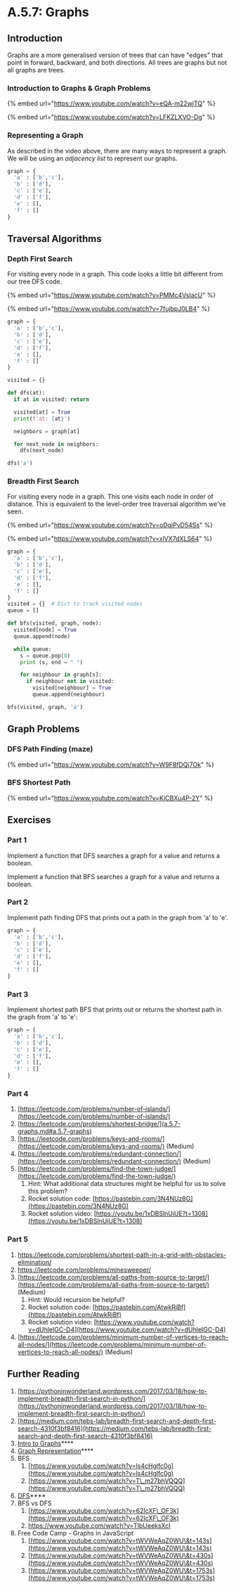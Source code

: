 # A.5.7: Graphs

## Introduction

Graphs are a more generalised version of trees that can have "edges" that point in forward, backward, and both directions. All trees are graphs but not all graphs are trees.

### Introduction to Graphs & Graph Problems

{% embed url="https://www.youtube.com/watch?v=eQA-m22wjTQ" %}

{% embed url="https://www.youtube.com/watch?v=LFKZLXVO-Dg" %}

### Representing a Graph

As described in the video above, there are many ways to represent a graph. We will be using an _adjacency list_ to represent our graphs.

```python
graph = {
  'a' : ['b','c'],
  'b' : ['d'],
  'c' : ['e'],
  'd' : ['f'],
  'e' : [],
  'f' : []
}
```

## Traversal Algorithms

### Depth First Search

For visiting every node in a graph. This code looks a little bit different from our tree DFS code.

{% embed url="https://www.youtube.com/watch?v=PMMc4VsIacU" %}

{% embed url="https://www.youtube.com/watch?v=7fujbpJ0LB4" %}

```python
graph = {
  'a' : ['b','c'],
  'b' : ['d'],
  'c' : ['e'],
  'd' : ['f'],
  'e' : [],
  'f' : []
}

visited = {}

def dfs(at):
  if at in visited: return

  visited[at] = True
  print(f'at: {at}')

  neighbors = graph[at]

  for next_node in neighbors:
    dfs(next_node)

dfs('a')
```

### Breadth First Search

For visiting every node in a graph. This one visits each node in order of distance. This is equivalent to the level-order tree traversal algorithm we've seen.

{% embed url="https://www.youtube.com/watch?v=oDqjPvD54Ss" %}

{% embed url="https://www.youtube.com/watch?v=xlVX7dXLS64" %}

```python
graph = {
  'a' : ['b','c'],
  'b' : ['d'],
  'c' : ['e'],
  'd' : ['f'],
  'e' : [],
  'f' : []
}
visited = {}  # Dict to track visited nodes
queue = []

def bfs(visited, graph, node):
  visited[node] = True
  queue.append(node)

  while queue:
    s = queue.pop(0)
    print (s, end = " ")

    for neighbour in graph[s]:
      if neighbour not in visited:
        visited[neighbour] = True
        queue.append(neighbour)

bfs(visited, graph, 'a')
```

## Graph Problems

### DFS Path Finding (maze)

{% embed url="https://www.youtube.com/watch?v=W9F8fDQj7Ok" %}

### BFS Shortest Path

{% embed url="https://www.youtube.com/watch?v=KiCBXu4P-2Y" %}

## Exercises

### Part 1

Implement a function that DFS searches a graph for a value and returns a boolean.

Implement a function that BFS searches a graph for a value and returns a boolean.

### Part 2

Implement path finding DFS that prints out a path in the graph from 'a' to 'e'.

```python
graph = {
  'a' : ['b','c'],
  'b' : ['d'],
  'c' : ['e'],
  'd' : ['f'],
  'e' : [],
  'f' : []
}
```

### Part 3

Implement shortest path BFS that prints out or returns the shortest path in the graph from 'a' to 'e':

```python
graph = {
  'a' : ['b','c'],
  'b' : ['d'],
  'c' : ['e'],
  'd' : ['f'],
  'e' : [],
  'f' : []
}
```

### Part 4

1. [https://leetcode.com/problems/number-of-islands/](https://leetcode.com/problems/number-of-islands/)
2. [https://leetcode.com/problems/shortest-bridge/](a.5.7-graphs.md#a.5.7-graphs)
3. [https://leetcode.com/problems/keys-and-rooms/](https://leetcode.com/problems/keys-and-rooms/) (Medium)
4. [https://leetcode.com/problems/redundant-connection/](https://leetcode.com/problems/redundant-connection/) (Medium)
5. [https://leetcode.com/problems/find-the-town-judge/](https://leetcode.com/problems/find-the-town-judge/)
   1. Hint: What additional data structures might be helpful for us to solve this problem?
   2. Rocket solution code: [https://pastebin.com/3N4NUz8G](https://pastebin.com/3N4NUz8G)
   3. Rocket solution video: [https://youtu.be/1xDBSlnUiUE?t=1308](https://youtu.be/1xDBSlnUiUE?t=1308)

### Part 5

1. https://leetcode.com/problems/shortest-path-in-a-grid-with-obstacles-elimination/
2. https://leetcode.com/problems/minesweeper/
3. [https://leetcode.com/problems/all-paths-from-source-to-target/](https://leetcode.com/problems/all-paths-from-source-to-target/) (Medium)
   1. Hint: Would recursion be helpful?
   2. Rocket solution code: [https://pastebin.com/AtwkRjBf](https://pastebin.com/AtwkRjBf)
   3. Rocket solution video: [https://www.youtube.com/watch?v=dUhleIGC-D4](https://www.youtube.com/watch?v=dUhleIGC-D4)
4. [https://leetcode.com/problems/minimum-number-of-vertices-to-reach-all-nodes/](https://leetcode.com/problems/minimum-number-of-vertices-to-reach-all-nodes/) (Medium)

## Further Reading

1. [https://pythoninwonderland.wordpress.com/2017/03/18/how-to-implement-breadth-first-search-in-python/](https://pythoninwonderland.wordpress.com/2017/03/18/how-to-implement-breadth-first-search-in-python/)
2. [https://medium.com/tebs-lab/breadth-first-search-and-depth-first-search-4310f3bf8416](https://medium.com/tebs-lab/breadth-first-search-and-depth-first-search-4310f3bf8416)
3. [Intro to Graphs](https://www.youtube.com/watch?v=Pdk8U1r7qvk)****
4. [Graph Representation](https://www.youtube.com/watch?v=WQ2Tzlxl\_Xo)****
5. BFS
   1. [https://www.youtube.com/watch?v=ls4cHglfc0g](https://www.youtube.com/watch?v=ls4cHglfc0g)
   2. [https://www.youtube.com/watch?v=T\_m27bhVQQQ](https://www.youtube.com/watch?v=T\_m27bhVQQQ)
6. [DFS](https://www.youtube.com/watch?v=qH-mHxkoK0Q)****
7. BFS vs DFS
   1. [https://www.youtube.com/watch?v=62IcXF\_OF3k](https://www.youtube.com/watch?v=62IcXF\_OF3k)
   2. https://www.youtube.com/watch?v=TIbUeeksXcI
8. Free Code Camp - Graphs in JavaScript
   1. [https://www.youtube.com/watch?v=tWVWeAqZ0WU\&t=143s](https://www.youtube.com/watch?v=tWVWeAqZ0WU\&t=143s)
   2. [https://www.youtube.com/watch?v=tWVWeAqZ0WU\&t=430s](https://www.youtube.com/watch?v=tWVWeAqZ0WU\&t=430s)
   3. [https://www.youtube.com/watch?v=tWVWeAqZ0WU\&t=1753s](https://www.youtube.com/watch?v=tWVWeAqZ0WU\&t=1753s)
